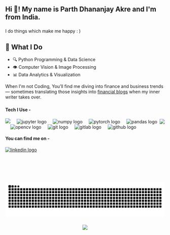 <h2 align="left">Hi 👋! My name is Parth Dhananjay Akre and I'm from India.</h2>

###

<p align="left">I do things which make me happy : )</p>

## 🧠 What I Do

- 🔍 Python Programming & Data Science  
- 👁️ Computer Vision & Image Processing  
- 📊 Data Analytics & Visualization
  
When I'm not Coding, You’ll find me diving into finance and business trends — sometimes translating those insights into [financial blogs](https://moneywoney.substack.com/) when my inner writer takes over.
###

<h4 align="left">Tech I Use -</h4>

<!-- GIF added to the right side with slight downward shift -->
<img align="right" src="https://github.com/akreparth/akreparth/blob/main/1c9eb0dd20e5c25e1f85de5dca42444d.gif" height="200" style="margin-top: 2px;" />

<div align="left">
  <img src="https://cdn.jsdelivr.net/gh/devicons/devicon/icons/python/python-original.svg" height="30" aalt="python logo" />
  <img width="12" />
  <img src="https://cdn.jsdelivr.net/gh/devicons/devicon/icons/jupyter/jupyter-original.svg" height="30" alt="jupyter logo" />
  <img width="12" />
  <img src="https://cdn.jsdelivr.net/gh/devicons/devicon/icons/numpy/numpy-original.svg" height="30" alt="numpy logo" />
  <img width="12" />
  <img src="https://cdn.jsdelivr.net/gh/devicons/devicon/icons/pytorch/pytorch-original.svg" height="30" alt="pytorch logo" />
  <img width="12" />
  <img src="https://cdn.jsdelivr.net/gh/devicons/devicon/icons/pandas/pandas-original.svg" height="30" alt="pandas logo" />
  <img width="12" />
  <img src="https://cdn.jsdelivr.net/gh/devicons/devicon/icons/opencv/opencv-original.svg" height="30" alt="opencv logo" />
  <img width="12" />
  <img src="https://cdn.jsdelivr.net/gh/devicons/devicon/icons/git/git-original.svg" height="30" alt="git logo" />
  <img width="12" />
  <img src="https://cdn.jsdelivr.net/gh/devicons/devicon/icons/gitlab/gitlab-original.svg" height="30" alt="gitlab logo" />
  <img width="12" />
  <img src="https://skillicons.dev/icons?i=github" height="30" alt="github logo" />
</div>

<h4 align="left">You can find me on -</h4>

<div align="left">
  <a href="https://www.linkedin.com/in/akreparth/" target="_blank">
    <img src="https://img.shields.io/static/v1?message=LinkedIn&logo=linkedin&label=&color=0077B5&logoColor=white&labelColor=&style=for-the-badge" height="35" alt="linkedin logo" />
  </a>
</div>

###

<br clear="both">

<img src="https://github.com/akreparth/akreparth/blob/output/github-contribution-grid-snake.svg" alt="Snake animation" />

###

<div align="center">
  <img src="https://profile-counter.glitch.me/akreparth/count.svg?"  />
</div>

###
